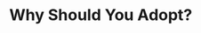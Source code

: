 <!DOCTYPE HTML>
<html>
<head>
  <title>Adopt, Don't Shop!</title>
</head>
<h1>Why Should You Adopt?</h1>
<p></p>
<h2></h2>
<p></p>
<h2></h2>
<p></p>
